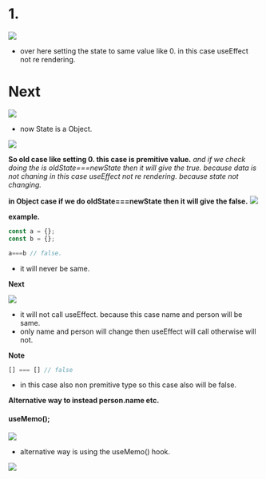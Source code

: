 
# 1.

![](https://i.imgur.com/rGphSAr.png)


- over here setting the state to same value like 0. in this case useEffect not re rendering.


#  Next

![](https://i.imgur.com/QqVrguB.png)


- now State is a Object.

![](https://i.imgur.com/1vNs0OH.png)


**So old case like setting 0. this case is premitive value.**
*and if we check doing the is oldState===newState then it will give the true. because data is not chaning in this case useEffect not re rendering. because state not changing.*


**in Object case if we do oldState===newState then it will give the false.**
![](https://i.imgur.com/xVgdRvi.png)


**example.**

```ts
const a = {};
const b = {};

a===b // false.
```

- it will never be same.

**Next**

![](https://i.imgur.com/4dJYD9v.png)

- it will not call useEffect. because this case name and person will be same.
- only name and person will change then useEffect will call otherwise will not.

**Note**

```ts
[] === [] // false
```

- in this case also non premitive type so this case also will be false.

**Alternative way to  instead person.name etc.**


#### useMemo();

![](https://i.imgur.com/Fe39HGb.png)

- alternative way is using the useMemo() hook.

![](https://i.imgur.com/yxzSdg5.png)

